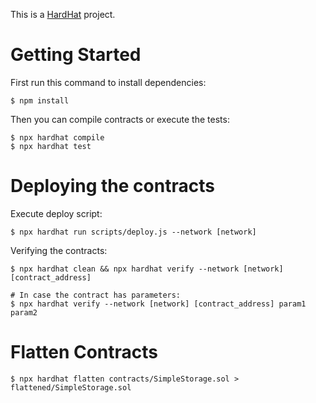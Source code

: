 This is a [HardHat](https://hardhat.org/) project.

# Getting Started

First run this command to install dependencies:

```
$ npm install
```

Then you can compile contracts or execute the tests:

```
$ npx hardhat compile
$ npx hardhat test
```

# Deploying the contracts

Execute deploy script:

```
$ npx hardhat run scripts/deploy.js --network [network]
```

Verifying the contracts:

```
$ npx hardhat clean && npx hardhat verify --network [network] [contract_address]

# In case the contract has parameters:
$ npx hardhat verify --network [network] [contract_address] param1 param2
```

# Flatten Contracts

```
$ npx hardhat flatten contracts/SimpleStorage.sol > flattened/SimpleStorage.sol
```
